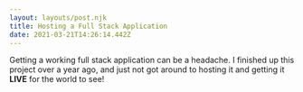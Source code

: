 ```yaml
---
layout: layouts/post.njk
title: Hosting a Full Stack Application
date: 2021-03-21T14:26:14.442Z
---
```

Getting a working full stack application can be a headache. I finished up this project over a year ago, and just not got around to hosting it and getting it **LIVE** for the world to see!